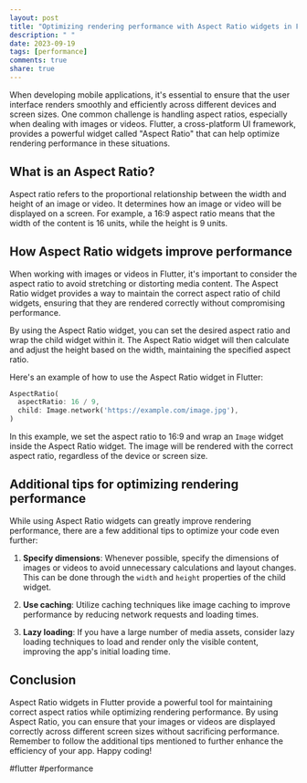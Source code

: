 ```yaml
---
layout: post
title: "Optimizing rendering performance with Aspect Ratio widgets in Flutter"
description: " "
date: 2023-09-19
tags: [performance]
comments: true
share: true
---
```


When developing mobile applications, it's essential to ensure that the user interface renders smoothly and efficiently across different devices and screen sizes. One common challenge is handling aspect ratios, especially when dealing with images or videos. Flutter, a cross-platform UI framework, provides a powerful widget called "Aspect Ratio" that can help optimize rendering performance in these situations.

## What is an Aspect Ratio?

Aspect ratio refers to the proportional relationship between the width and height of an image or video. It determines how an image or video will be displayed on a screen. For example, a 16:9 aspect ratio means that the width of the content is 16 units, while the height is 9 units.

## How Aspect Ratio widgets improve performance

When working with images or videos in Flutter, it's important to consider the aspect ratio to avoid stretching or distorting media content. The Aspect Ratio widget provides a way to maintain the correct aspect ratio of child widgets, ensuring that they are rendered correctly without compromising performance.

By using the Aspect Ratio widget, you can set the desired aspect ratio and wrap the child widget within it. The Aspect Ratio widget will then calculate and adjust the height based on the width, maintaining the specified aspect ratio.

Here's an example of how to use the Aspect Ratio widget in Flutter:

```dart
AspectRatio(
  aspectRatio: 16 / 9,
  child: Image.network('https://example.com/image.jpg'),
)
```

In this example, we set the aspect ratio to 16:9 and wrap an `Image` widget inside the Aspect Ratio widget. The image will be rendered with the correct aspect ratio, regardless of the device or screen size.

## Additional tips for optimizing rendering performance

While using Aspect Ratio widgets can greatly improve rendering performance, there are a few additional tips to optimize your code even further:

1. **Specify dimensions**: Whenever possible, specify the dimensions of images or videos to avoid unnecessary calculations and layout changes. This can be done through the `width` and `height` properties of the child widget.

2. **Use caching**: Utilize caching techniques like image caching to improve performance by reducing network requests and loading times.

3. **Lazy loading**: If you have a large number of media assets, consider lazy loading techniques to load and render only the visible content, improving the app's initial loading time.

## Conclusion

Aspect Ratio widgets in Flutter provide a powerful tool for maintaining correct aspect ratios while optimizing rendering performance. By using Aspect Ratio, you can ensure that your images or videos are displayed correctly across different screen sizes without sacrificing performance. Remember to follow the additional tips mentioned to further enhance the efficiency of your app. Happy coding!

#flutter #performance